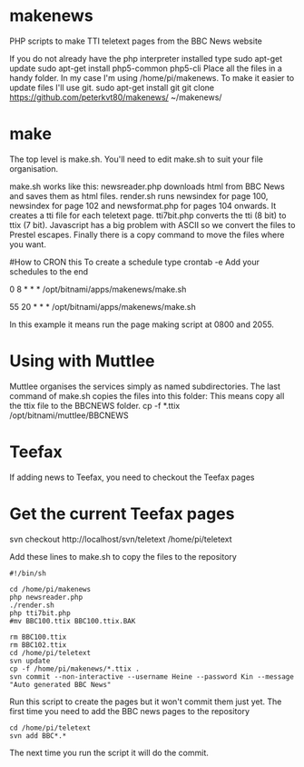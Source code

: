 # makenews
PHP scripts to make TTI teletext pages from the BBC News website

If you do not already have the php interpreter installed type
sudo apt-get update
sudo apt-get install php5-common php5-cli
Place all the files in a handy folder. In my case I'm using /home/pi/makenews.
To make it easier to update files I'll use git.
sudo apt-get install git
git clone https://github.com/peterkvt80/makenews/ ~/makenews/
# make
The top level is make.sh. You'll need to edit make.sh to suit your file organisation.

make.sh works like this:
newsreader.php downloads html from BBC News and saves them as html files.
render.sh runs newsindex for page 100, newsindex for page 102 and newsformat.php for pages 104 onwards. It creates a tti file for each teletext page.
tti7bit.php converts the tti (8 bit) to ttix (7 bit). Javascript has a big problem with ASCII so we convert the files to Prestel escapes.
Finally there is a copy command to move the files where you want.

#How to CRON this
To create a schedule type
crontab -e
Add your schedules to the end

  0  8 * * * /opt/bitnami/apps/makenews/make.sh

  55 20 * * * /opt/bitnami/apps/makenews/make.sh
  
In this example it means run the page making script at 0800 and 2055.

# Using with Muttlee
Muttlee organises the services simply as named subdirectories. The last command of make.sh copies the files into this folder:
This means copy all the ttix file to the BBCNEWS folder.
cp -f *.ttix /opt/bitnami/muttlee/BBCNEWS

# Teefax
If adding news to Teefax, you need to checkout the Teefax pages 
# Get the current Teefax pages
svn checkout http://localhost/svn/teletext /home/pi/teletext

Add these lines to make.sh to copy the files to the repository

    #!/bin/sh

    cd /home/pi/makenews
    php newsreader.php
    ./render.sh
    php tti7bit.php
    #mv BBC100.ttix BBC100.ttix.BAK

    rm BBC100.ttix
    rm BBC102.ttix
    cd /home/pi/teletext
    svn update
    cp -f /home/pi/makenews/*.ttix .
    svn commit --non-interactive --username Heine --password Kin --message "Auto generated BBC News"


Run this script to create the pages but it won't commit them just yet.
The first time you need to add the BBC news pages to the repository

    cd /home/pi/teletext
    svn add BBC*.*
    
The next time you run the script it will do the commit.
    

